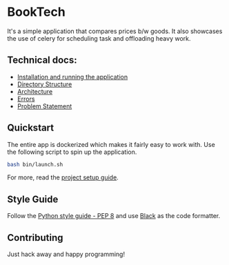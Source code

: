 # BookTech

It's a simple application that compares prices b/w goods.
It also showcases the use of celery for scheduling task and offloading heavy work.

## Technical docs:

- [Installation and running the application](./docs/project-setup.md)
- [Directory Structure](./docs/directory-structure.md)
- [Architecture](./docs/architecture.md)
- [Errors](./docs/errors.md)
- [Problem Statement](./docs/problem.md)


## Quickstart

The entire app is dockerized which makes it fairly easy to work with. Use the
following script to spin up the application.

```bash
bash bin/launch.sh
```

For more, read the [project setup guide](./docs/project-setup.md).

## Style Guide

Follow the [Python style guide - PEP 8](https://www.python.org/dev/peps/pep-0008/)
and use [Black](https://pypi.org/project/black/) as the code formatter.

## Contributing

Just hack away and happy programming!
